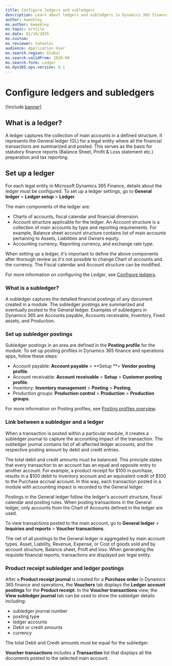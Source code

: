 ```yaml
---
title: Configure ledgers and subledgers 
description: Learn about ledgers and subledgers in Dynamics 365 finance and operations 
author: kweekley
ms.author: kweekley
ms.topic: article
ms.date: 02/18/2025
ms.custom:
ms.reviewer: twheeloc
audience: Application User
ms.search.region: Global
ms.search.validFrom: 2020-09
ms.search.form: Ledger
ms.dyn365.ops.version: 8.1
---
```


# Configure ledgers and subledgers

[!include [banner](../includes/banner.md)]

## What is a ledger? 

A ledger captures the collection of main accounts in a defined structure. It represents the General ledger (GL) for a legal entity where all the financial transactions are summarized and posted. This serves as 
the basis for statutory finance reports (Balance Sheet, Profit & Loss statement etc.) preparation and tax reporting. 

## Set up a ledger 

For each legal entity in Microsoft Dynamics 365 Finance, details about the ledger must be configured. To set up a ledger settings, go to **General ledger** > **Ledger setup** > **Ledger**.  

The main components of the ledger are: 
 - Charts of accounts, fiscal calendar and financial dimension.
 - Account structure applicable for the ledger. An Account structure is a collection of main accounts by type and reporting requirements. For example, Balance sheet account structure contains list of main
accounts pertaining to Assets, Liabilities and Owners equity.
 - Accounting currency, Reporting currency, and exchange rate type.  

When setting up a ledger, it's important to define the above components after thorough review as it's not possible to change Chart of accounts and the currency. The Fiscal calendar and Account structure can be 
modified. 

For more information on configuring the Ledger, see [Configure ledgers](configure-ledger.md).  
 
### What is a subledger? 

A subledger captures the detailed financial postings of any document created in a module. The subledger postings are summarized and eventually posted to the General ledger. Examples of subledgers in Dynamics 365 
are Accounts payable, Accounts receivable, Inventory, Fixed assets,  and Production. 

### Set up subledger postings 

Subledger postings in an area are defined in the **Posting profile** for the module. 
To set up posting profiles in Dynamics 365 finance and operations apps, follow these steps: 
 - Account payable: **Account payable** > **Setup **> **Vendor posting profile**. 
 - Account receivable: **Account receivable** > **Setup** > **Customer posting profile**.
 - Inventory: **Inventory management** > **Posting** > **Posting**.
 - Production groups: **Production control** > **Production** > **Production groups**. 

For more information on Posting profiles, see [Posting profiles overview](pstg-prfles-ovrvw.md).   

### Link between a subledger and a ledger 

When a transaction is posted within a particular module, it creates a subledger journal to capture the accounting impact of the transaction. The subledger journal contains list of all affected ledger accounts, 
and the respective posting amount by debit and credit entries. 

The total debit and credit amounts must be balanced. This principle states that every transaction to an account has an equal and opposite entry to another account. 
For example, a product receipt for $100 in purchase, results in a $100 debit to Inventory account and an equivalent credit of $100 to the Purchase accrual account. In this way, each transaction posted in a module
with accounting impact is recorded to the General ledger. 

Postings in the General ledger follow the ledger's account structure, fiscal calendar and posting rules. When posting transactions in the General ledger, only accounts from the Chart of Accounts defined in the
ledger are used.  

To view transactions posted to the main account, go to **General ledger** > **Inquiries and reports** > **Voucher transactions**.   

The net of all postings to the General ledger is aggregated by main account types. Asset, Liability, Revenue, Expense, or Cost of goods sold and by account structure, Balance sheet, Proft and loss. When generating
the requisite financial reports, transactions are displayed per legal entity. 

### Product receipt subledger and ledger postings  

After a **Product receipt journal** is created for a **Purchase order** in Dynamics 365 finance and operations, the **Vouchers** tab displays the **Ledger account postings** for the **Product receipt**. 
In the **Voucher transactions** view, the **View subledger journal** tab can be used to show the subledger details including:
 - subledger journal number
 - posting type
 - ledger accounts
 - Debit or credit amounts
 - currency

The total Debit and Credit amounts must be equal for the subledger. 

**Voucher transactions** includes a **Transaction** list that displays all the documents posted to the selected main account. 
